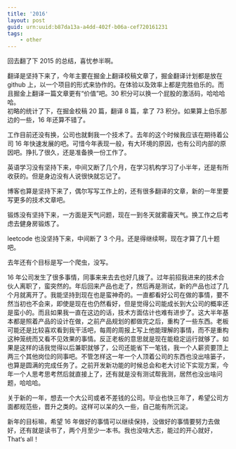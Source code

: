 ```yaml
---
title: '2016'
layout: post
guid: urn:uuid:b87da13a-a4dd-402f-b06a-cef720161231
tags:
    - other
---
```


回去翻了下 2015 的总结，喜忧参半啊。

翻译是坚持下来了，今年主要在掘金上翻译校稿文章了，掘金翻译计划都是放在 github 上，以一个项目的形式来协作的。在体验以及效率上都是完胜伯乐的。而且掘金上翻译一篇文章更有“价值”吧。30 积分可以换一个屁股的激活码，哈哈哈哈。  
初略的统计了下，在掘金校稿 20 篇，翻译 8 篇，拿了 73 积分。如果算上伯乐那边的一些，16 年还算不错了。

工作目前还没有换，公司也就剩我一个技术了。去年的这个时候我应该在期待着公司 16 年快速发展的吧。可惜今年表现一般，有大环境的原因，也有公司内部的原因吧。挣扎了很久，还是准备换一份工作了。

英语学习没有坚持下来，中间又断了几个月，在学习机构学习了小半年，还是有所收获的。但是身边没有人说很快就忘记了。

博客也算是坚持下来了，偶尔写写工作上的，还有很多翻译的文章，新的一年里要写更多的技术文章吧。

锻炼没有坚持下来，一方面是天气问题，现在一到冬天就雾霾天气。换工作之后考虑去健身房锻炼了。

leetcode 也没坚持下来，中间断了 3 个月。还是得继续啊，现在才算了几十题吧。

去年还有个目标是写一个爬虫，没写。

16 年公司发生了很多事情，同事来来去去也好几拨了。过年前招我进来的技术合伙人离职了，蛮突然的。年后回来产品也走了，然后再是测试，新的产品也过了几个月就离开了。我能坚持到现在也是蛮神奇的。一直都看好公司在做的事情，要不然当初也不会来，即使是现在也仍然看好，但是觉得公司能成长到大公司的概率还是蛮小的。而且如果我一直在这边的话，技术方面估计也难有进步了。这大半年基本都是照着产品的设计在做，之前产品规划的都做完之后，重构了一些东西。老板可能还是比较喜欢看到我干活吧，每周的周报上写上他能理解的事情，而不是重构这种笼统而又看不见效果的事情。反正老板的意思就是现在能稳定运行就够了。如果是这样的话我觉得以后兼职就够了，公司还能省下一笔钱，我一个人薪资要顶上两三个其他岗位的同事吧。不管怎样这一年一个人顶着公司的东西也没出啥篓子，也算是圆满的完成任务了。之前开发新功能的时候总会和老大讨论下实现方案，今年一个人思考思考然后就直接上了，还有就是没有测试帮我测，居然也没出啥问题，哈哈哈。

关于新的一年，想去一个大公司或者不差钱的公司。毕业也快三年了，希望公司方面都规范些，晋升之类的。这样可以呆的久一些，自己能有所沉淀。

新年的目标嘛，希望 16 年做好的事情可以继续保持，没做好的事情要努力去做好，还有就是读书了，两个月至少一本书。我也没啥大志，能过的开心就好，That‘s all！
